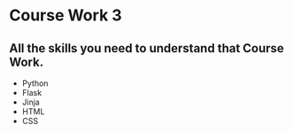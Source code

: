 # Course Work 3

## All the skills you need to understand that Course Work.
* Python
* Flask
* Jinja
* HTML
* CSS
